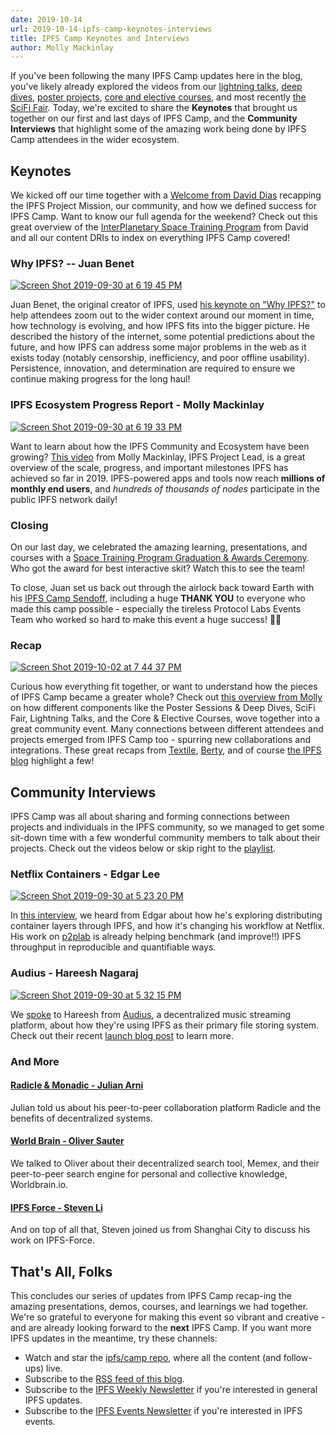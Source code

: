 ```yaml
---
date: 2019-10-14
url: 2019-10-14-ipfs-camp-keynotes-interviews
title: IPFS Camp Keynotes and Interviews
author: Molly Mackinlay
---
```


If you've been following the many IPFS Camp updates here in the blog, you've likely already explored the videos from our [lightning talks](https://github.com/ipfs/camp#%EF%B8%8F-lightning-talks), [deep dives](https://github.com/ipfs/camp#-deep-dives), [poster projects](https://github.com/ipfs/camp#-poster-projects), [core and elective courses](https://github.com/ipfs/camp#-core--elective-courses), and most recently [the SciFi Fair](https://github.com/ipfs/camp#-sci-fi-fair). Today, we're excited to share the **Keynotes** that brought us together on our first and last days of IPFS Camp, and the **Community Interviews** that highlight some of the amazing work being done by IPFS Camp attendees in the wider ecosystem.

## Keynotes

We kicked off our time together with a [Welcome from David Dias](https://www.youtube.com/watch?v=gUE5vhZoavQ&feature=youtu.be) recapping the IPFS Project Mission, our community, and how we defined success for IPFS Camp. Want to know our full agenda for the weekend? Check out this great overview of the [InterPlanetary Space Training Program](https://www.youtube.com/watch?v=AJvng8Z2W2I&feature=youtu.be) from David and all our content DRIs to index on everything IPFS Camp covered!

### Why IPFS? -- Juan Benet
[![Screen Shot 2019-09-30 at 6 19 45 PM](https://user-images.githubusercontent.com/618519/65927657-6e404b00-e3af-11e9-97f7-4ef38ed31de6.png)](https://www.youtube.com/watch?v=zE_WSLbqqvo&feature=youtu.be)

Juan Benet, the original creator of IPFS, used [his keynote on "Why IPFS?"](https://www.youtube.com/watch?v=zE_WSLbqqvo&feature=youtu.be) to help attendees zoom out to the wider context around our moment in time, how technology is evolving, and how IPFS fits into the bigger picture. He described the history of the internet, some potential predictions about the future, and how IPFS can address some major problems in the web as it exists today (notably censorship, inefficiency, and poor offline usability). Persistence, innovation, and determination are required to ensure we continue making progress for the long haul!

### IPFS Ecosystem Progress Report - Molly Mackinlay
[![Screen Shot 2019-09-30 at 6 19 33 PM](https://user-images.githubusercontent.com/618519/65927659-700a0e80-e3af-11e9-9282-5c405c4ace1c.png)](https://www.youtube.com/watch?v=jpQnQbfhuBc&feature=youtu.be)

Want to learn about how the IPFS Community and Ecosystem have been growing? [This video](https://www.youtube.com/watch?v=jpQnQbfhuBc&feature=youtu.be) from Molly Mackinlay, IPFS Project Lead, is a great overview of the scale, progress, and important milestones IPFS has achieved so far in 2019. IPFS-powered apps and tools now reach **millions of monthly end users**, and *hundreds of thousands of nodes* participate in the public IPFS network daily!

### Closing
On our last day, we celebrated the amazing learning, presentations, and courses with a [Space Training Program Graduation & Awards Ceremony](https://www.youtube.com/watch?v=INVQPepMMMU&feature=youtu.be). Who got the award for best interactive skit? Watch this to see the team!

To close, Juan set us back out through the airlock back toward Earth with his [IPFS Camp Sendoff](https://youtu.be/HDc7kEYHang), including a huge **THANK YOU** to everyone who made this camp possible - especially the tireless Protocol Labs Events Team who worked so hard to make this event a huge success! 🙏👏

### Recap
[![Screen Shot 2019-10-02 at 7 44 37 PM](https://user-images.githubusercontent.com/618519/66095633-163f4b00-e54d-11e9-9963-bd68c23742d6.png)](https://youtu.be/cQJXnJDbXv4)

Curious how everything fit together, or want to understand how the pieces of IPFS Camp became a greater whole? Check out [this overview from Molly](https://youtu.be/cQJXnJDbXv4) on how different components like the Poster Sessions & Deep Dives, SciFi Fair, Lightning Talks, and the Core & Elective Courses, wove together into a great community event. Many connections between different attendees and projects emerged from IPFS Camp too - spurring new collaborations and integrations. These great recaps from [Textile](https://medium.com/textileio/ipfs-camp-2019-the-highlights-and-takeaways-2b3cb4f42513), [Berty](https://berty.tech/blog/ipfs-camp/), and of course [the IPFS blog](https://blog.ipfs.io/2019-07-08-ipfs-camp-recap/) highlight a few!

## Community Interviews
IPFS Camp was all about sharing and forming connections between projects and individuals in the IPFS community, so we managed to get some sit-down time with a few wonderful community members to talk about their projects. Check out the videos below or skip right to the [playlist](https://www.youtube.com/playlist?list=PLuhRWgmPaHtTwwGv30nKdhr3GiIAnhbyE). 

### Netflix Containers - Edgar Lee

[![Screen Shot 2019-09-30 at 5 23 20 PM](https://user-images.githubusercontent.com/618519/65925910-890ec180-e3a7-11e9-8eb9-b632a4d3c146.png)](https://youtu.be/wNfk05D887M)

In [this interview](https://youtu.be/wNfk05D887M), we heard from Edgar about how he's exploring distributing container layers through IPFS, and how it's changing his workflow at Netflix. His work on [p2plab](https://github.com/Netflix/p2plab) is already helping benchmark (and improve!!) IPFS throughput in reproducible and quantifiable ways.

### Audius - Hareesh Nagaraj
[![Screen Shot 2019-09-30 at 5 32 15 PM](https://user-images.githubusercontent.com/618519/65926083-439ec400-e3a8-11e9-9b5b-c40f118e3258.png)](https://youtu.be/3pSV6ai6QUI) 

We [spoke](https://youtu.be/3pSV6ai6QUI) to Hareesh from [Audius](https://audius.co/), a decentralized music streaming platform, about how they're using IPFS as their primary file storing system. Check out their recent [launch blog post](https://techcrunch.com/2019/09/24/audius-music/) to learn more.

### And More

#### [Radicle & Monadic - Julian Arni](https://youtu.be/UCDHMKC8Seg) 
Julian told us about his peer-to-peer collaboration platform Radicle and the benefits of decentralized systems. 

#### [World Brain - Oliver Sauter](https://youtu.be/e1YfSa2_Drc) 
We talked to Oliver about their decentralized search tool, Memex, and their peer-to-peer search engine for personal and collective knowledge, Worldbrain.io. 

#### [IPFS Force - Steven Li](https://youtu.be/KsMqesFi4Ac) 
And on top of all that, Steven joined us from Shanghai City to discuss his work on IPFS-Force.


## That's All, Folks
This concludes our series of updates from IPFS Camp recap-ing the amazing presentations, demos, courses, and learnings we had together. We're so grateful to everyone for making this event so vibrant and creative - and are already looking forward to the **next** IPFS Camp. If you want more IPFS updates in the meantime, try these channels:

- Watch and star the [ipfs/camp repo](https://github.com/ipfs/camp/blob/master/README.md), where all the content (and follow-ups) live.
- Subscribe to the [RSS feed of this blog](https://blog.ipfs.io/index.xml).
- Subscribe to the [IPFS Weekly Newsletter](https://tinyletter.com/ipfsnewsletter) if you're interested in general IPFS updates.
- Subscribe to the [IPFS Events Newsletter](https://protocol.us20.list-manage.com/subscribe?u=62e1eb7f68461b5a2ab5c52e6&id=f3fed9af1d) if you're interested in IPFS events.
